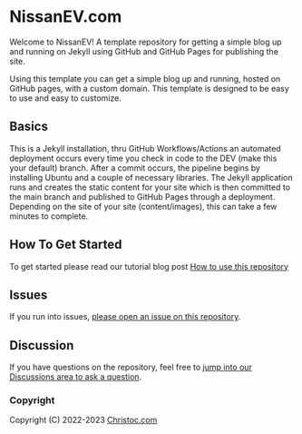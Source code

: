 # NissanEV.com

Welcome to NissanEV! A template repository for getting a simple blog up and running on Jekyll using GitHub and GitHub Pages for publishing the site.

Using this template you can get a simple blog up and running, hosted on GitHub pages, with a custom domain. This template is designed to be easy to use and easy to customize.

## Basics
This is a Jekyll installation, thru GitHub Workflows/Actions an automated deployment occurs every time you check in code to the DEV (make this your default) branch. After a commit occurs, the pipeline begins by installing Ubuntu and a couple of necessary libraries. The Jekyll application runs and creates the static content for your site which is then committed to the main branch and published to GitHub Pages through a deployment. Depending on the site of your site (content/images), this can take a few minutes to complete.

## How To Get Started
To get started please read our tutorial blog post [How to use this repository](http://www.NissanEV.com/easy-installation-instructions-for-jekyll)

## Issues 
If you run into issues, [please open an issue on this repository](https://github.com/ChrisHammond/NissanEV.github.io/issues).

## Discussion
If you have questions on the repository, feel free to [jump into our Discussions area to ask a question](https://github.com/ChrisHammond/NissanEV.github.io/discussions).

### Copyright

Copyright (C) 2022-2023 [Christoc.com](https://www.christoc.com/)
